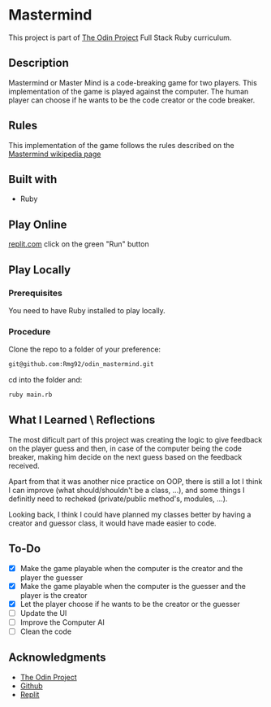 # Mastermind
This project is part of [The Odin Project](https://www.theodinproject.com/paths/full-stack-ruby-on-rails/courses/ruby-programming/lessons/mastermind) Full Stack Ruby curriculum.

## Description
Mastermind or Master Mind is a code-breaking game for two players. This implementation of the game is played against the computer.
The human player can choose if he wants to be the code creator or the code breaker.

## Rules
This implementation of the game follows the rules described on the [Mastermind wikipedia page](https://en.wikipedia.org/wiki/Mastermind_(board_game))

## Built with
* Ruby

## Play Online
[replit.com](https://replit.com/@Rmg92/odinmastermind?v=1) click on the green "Run" button

## Play Locally
### Prerequisites
You need to have Ruby installed to play locally.

### Procedure
Clone the repo to a folder of your preference:
```sh
git@github.com:Rmg92/odin_mastermind.git
```
cd into the folder and:
```sh
ruby main.rb
```

## What I Learned \ Reflections
The most dificult part of this project was creating the logic to give feedback on the player guess and then, in case of the computer being the code breaker, making him decide on the next guess based on the feedback received.

Apart from that it was another nice practice on OOP, there is still a lot I think I can improve (what should/shouldn't be a class, ...), and some things I definitly need to recheked (private/public method's, modules, ...).

Looking back, I think I could have planned my classes better by having a creator and guessor class, it would have made easier to code.

## To-Do
- [X] Make the game playable when the computer is the creator and the player the guesser
- [X] Make the game playable when the computer is the guesser and the player is the creator
- [X] Let the player choose if he wants to be the creator or the guesser
- [ ] Update the UI
- [ ] Improve the Computer AI
- [ ] Clean the code

## Acknowledgments
* [The Odin Project](https://www.theodinproject.com/)
* [Github](https://github.com/)
* [Replit](https://replit.com/)